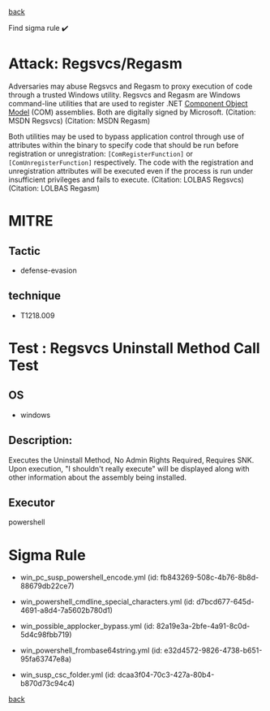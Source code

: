 
[back](../index.md)

Find sigma rule :heavy_check_mark: 

# Attack: Regsvcs/Regasm 

Adversaries may abuse Regsvcs and Regasm to proxy execution of code through a trusted Windows utility. Regsvcs and Regasm are Windows command-line utilities that are used to register .NET [Component Object Model](https://attack.mitre.org/techniques/T1559/001) (COM) assemblies. Both are digitally signed by Microsoft. (Citation: MSDN Regsvcs) (Citation: MSDN Regasm)

Both utilities may be used to bypass application control through use of attributes within the binary to specify code that should be run before registration or unregistration: <code>[ComRegisterFunction]</code> or <code>[ComUnregisterFunction]</code> respectively. The code with the registration and unregistration attributes will be executed even if the process is run under insufficient privileges and fails to execute. (Citation: LOLBAS Regsvcs)(Citation: LOLBAS Regasm)

# MITRE
## Tactic
  - defense-evasion


## technique
  - T1218.009


# Test : Regsvcs Uninstall Method Call Test
## OS
  - windows


## Description:
Executes the Uninstall Method, No Admin Rights Required, Requires SNK. Upon execution, "I shouldn't really execute" will be displayed
along with other information about the assembly being installed.


## Executor
powershell

# Sigma Rule
 - win_pc_susp_powershell_encode.yml (id: fb843269-508c-4b76-8b8d-88679db22ce7)

 - win_powershell_cmdline_special_characters.yml (id: d7bcd677-645d-4691-a8d4-7a5602b780d1)

 - win_possible_applocker_bypass.yml (id: 82a19e3a-2bfe-4a91-8c0d-5d4c98fbb719)

 - win_powershell_frombase64string.yml (id: e32d4572-9826-4738-b651-95fa63747e8a)

 - win_susp_csc_folder.yml (id: dcaa3f04-70c3-427a-80b4-b870d73c94c4)



[back](../index.md)
